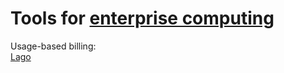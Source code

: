
# Tools for [enterprise computing](https://trendless.tech/enterprise/)

Usage-based billing:  
[Lago](https://www.getlago.com/)
